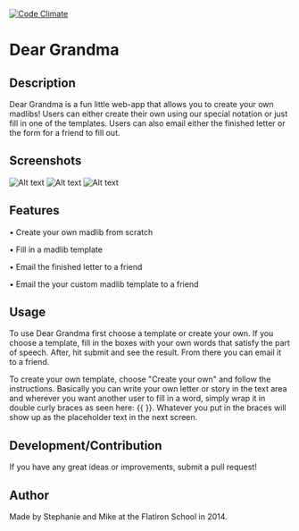 [![Code Climate](https://codeclimate.com/github/cheeseandpepper/stephanie-mike-grandma.png)](https://codeclimate.com/github/cheeseandpepper/stephanie-mike-grandma)
# Dear Grandma

## Description

Dear Grandma is a fun little web-app that allows you to create your own madlibs! Users can either create their own using our special notation or just fill in one of the templates. Users can also email either the finished letter or the form for a friend to fill out.

## Screenshots
![Alt text](https://dl.dropboxusercontent.com/u/5533848/deargrandma1.png)
![Alt text](https://dl.dropboxusercontent.com/u/5533848/deargrandma2.png)
![Alt text](https://dl.dropboxusercontent.com/u/5533848/deargrandma3.png)




## Features

• Create your own madlib from scratch

• Fill in a madlib template

• Email the finished letter to a friend

• Email the your custom madlib template to a friend


## Usage

To use Dear Grandma first choose a template or create your own. If you choose a template, fill in the boxes with your own words that satisfy the part of speech. After, hit submit and see the result. From there you can email it to a friend.

To create your own template, choose "Create your own" and follow the instructions. Basically you can write your own letter or story in the text area and wherever you want another user to fill in a word, simply wrap it in double curly braces as seen here: {{ }}. Whatever you put in the braces will show up as the placeholder text in the next screen. 

## Development/Contribution

If you have any great ideas or improvements, submit a pull request!



## Author

Made by Stephanie and Mike at the Flatiron School in 2014.
